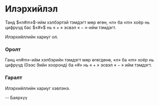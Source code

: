 Илэрхийлэл
==========
Танд $«n#m»$-ийм хэлбэртэй тэмдэгт мөр өгөн, $«n»$ ба $«m»$ хоёр нь цифрүүд бас
$«#»$ нь $«+»$ эсвэл $«-»$-ийм тэмдэгт.

Илэрхийллийн хариуг ол.


### Оролт
Ганц «n#m»-ийм хэлбэрийн тэмдэгт мөр өгөгдөнө, $«n»$ ба $«m»$ хоёр нь цифрүүд (0ээс 9ийн хооронд) ба «#» нь $«+»$ эсвэл $«-»$ ийм тэмдэгт.


### Гаралт
Илэрхийллийн хариуг хэвлэнэ.

-- Баярхүү
